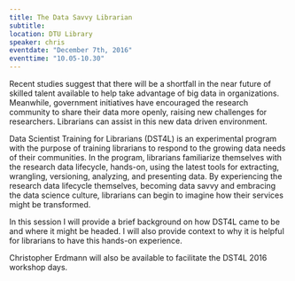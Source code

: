 ```yaml
---
title: The Data Savvy Librarian
subtitle:  
location: DTU Library
speaker: chris
eventdate: "December 7th, 2016"
eventtime: "10.05-10.30"
---
```


Recent studies suggest that there will be a shortfall in the near future of skilled talent available to help take advantage of big data in organizations. Meanwhile, government initiatives have encouraged the research community to share their data more openly, raising new challenges for researchers. Librarians can assist in this new data driven environment.

Data Scientist Training for Librarians (DST4L) is an experimental program with the purpose of training librarians to respond to the growing data needs of their communities. In the program, librarians familiarize themselves with the research data lifecycle, hands-on, using the latest tools for extracting, wrangling, versioning, analyzing, and presenting data. By experiencing the research data lifecycle themselves, becoming data savvy and embracing the data science culture, librarians can begin to imagine how their services might be transformed.

In this session I will provide a brief background on how DST4L came to be and where it might be headed. I will also provide context to why it is helpful for librarians to have this hands-on experience.

Christopher Erdmann will also be available to facilitate the DST4L 2016 workshop days.
